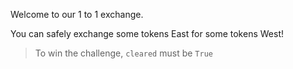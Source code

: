 Welcome to our 1 to 1 exchange.

You can safely exchange some tokens East for some tokens West!

> To win the challenge, `cleared` must be `True`